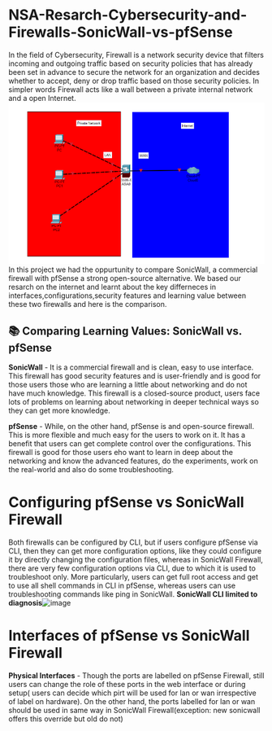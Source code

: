 # NSA-Resarch-Cybersecurity-and-Firewalls-SonicWall-vs-pfSense
In the field of Cybersecurity, Firewall is a network security device that filters incoming and outgoing traffic based on security policies that has already been set in advance to secure the network for an organization and decides whether to accept, deny or drop traffic based on those security policies. In simpler words Firewall acts like a wall between a private internal network and a open Internet.
![Firewall](./Firewall.png)
In this project we had the oppurtunity to compare SonicWall, a commercial firewall with pfSense a strong open-source alternative. We based our resarch on the internet and learnt about the key differneces in interfaces,configurations,security features and learning value between these two firewalls and here is the comparison.
## 📚 Comparing Learning Values: SonicWall vs. pfSense

**SonicWall** - It is a commercial firewall and is clean, easy to use interface. This firewall has good security features and is user-friendly and is good for those users those who are learning a little about networking and do not have much knowledge. This firewall is a closed-source product, users face lots of problems on learning about networking in deeper technical ways so they can get more knowledge.

**pfSense** - While, on the other hand, pfSense is and open-source firewall. This is more flexible and much easy for the users to work on it. It has a benefit that users can get complete control over the configurations. This firewall is good for those users eho want to learn in deep about the networking and know the advanced features, do the experiments, work on the real-world and also do some troubleshooting.

# Configuring pfSense vs SonicWall Firewall
Both firewalls can be configured by CLI, but if users configure pfSense via CLI, then they can get more configuration options, like they could configure it by directly changing the configuration files, whereas in SonicWall Firewall, there are very few configuration options via CLI, due to which it is used to troubleshoot only. More particularly, users can get full root access and get to use all shell commands in CLI in pfSense, whereas users can use troubleshooting commands like ping in SonicWall.
**SonicWall CLI limited to diagnosis**![image](https://github.com/user-attachments/assets/cb82357e-4283-4504-a854-19f6d7c21e25)


# Interfaces of pfSense vs SonicWall Firewall
**Physical Interfaces** - Though the ports are labelled on pfSense Firewall, still users can change the role of these ports in the web interface or during setup( users can decide which pirt will be used for lan or wan irrespective of label on hardware). On the other hand, the ports labelled for lan or wan should be used in same way in SonicWall Firewall(exception: new sonicwall offers this override but old do not)
